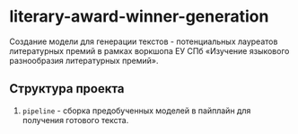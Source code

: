 # literary-award-winner-generation
Создание модели для генерации текстов - потенциальных лауреатов литературных премий в рамках воркшопа ЕУ СПб «Изучение языкового разнообразия литературных премий».

## Структура проекта

1. <code>pipeline</code> - сборка предобученных моделей в пайплайн для получения готового текста.
